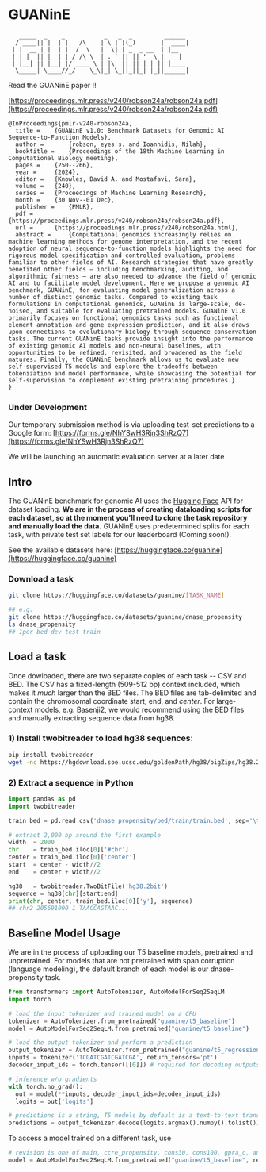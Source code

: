 # GUANinE

```
   _____  _    _           _   _  _         ______ 
  / ____|| |  | |   /\    | \ | |(_)       |  ____|
 | |  __ | |  | |  /  \   |  \| | _  _ __  | |__   
 | | |_ || |  | | / /\ \  | . ` || || '_ \ |  __|  
 | |__| || |__| |/ ____ \ | |\  || || | | || |____ 
  \_____| \____//_/    \_\|_| \_||_||_| |_||______|
```

Read the GUANinE paper !! 

[https://proceedings.mlr.press/v240/robson24a/robson24a.pdf](https://proceedings.mlr.press/v240/robson24a/robson24a.pdf)


```
@InProceedings{pmlr-v240-robson24a,
  title = 	 {GUANinE v1.0: Benchmark Datasets for Genomic AI Sequence-to-Function Models},
  author =       {robson, eyes s. and Ioannidis, Nilah},
  booktitle = 	 {Proceedings of the 18th Machine Learning in Computational Biology meeting},
  pages = 	 {250--266},
  year = 	 {2024},
  editor = 	 {Knowles, David A. and Mostafavi, Sara},
  volume = 	 {240},
  series = 	 {Proceedings of Machine Learning Research},
  month = 	 {30 Nov--01 Dec},
  publisher =    {PMLR},
  pdf = 	 {https://proceedings.mlr.press/v240/robson24a/robson24a.pdf},
  url = 	 {https://proceedings.mlr.press/v240/robson24a.html},
  abstract = 	 {Computational genomics increasingly relies on machine learning methods for genome interpretation, and the recent adoption of neural sequence-to-function models highlights the need for rigorous model specification and controlled evaluation, problems familiar to other fields of AI. Research strategies that have greatly benefited other fields — including benchmarking, auditing, and algorithmic fairness — are also needed to advance the field of genomic AI and to facilitate model development. Here we propose a genomic AI benchmark, GUANinE, for evaluating model generalization across a number of distinct genomic tasks. Compared to existing task formulations in computational genomics, GUANinE is large-scale, de-noised, and suitable for evaluating pretrained models. GUANinE v1.0 primarily focuses on functional genomics tasks such as functional element annotation and gene expression prediction, and it also draws upon connections to evolutionary biology through sequence conservation tasks. The current GUANinE tasks provide insight into the performance of existing genomic AI models and non-neural baselines, with opportunities to be refined, revisited, and broadened as the field matures. Finally, the GUANinE benchmark allows us to evaluate new self-supervised T5 models and explore the tradeoffs between tokenization and model performance, while showcasing the potential for self-supervision to complement existing pretraining procedures.}
}
```
                                                
### Under Development

Our temporary submission method is via uploading test-set predictions to a Google form: [https://forms.gle/NhYSwH3Rjn3ShRzQ7](https://forms.gle/NhYSwH3Rjn3ShRzQ7)

We will be launching an automatic evaluation server at a later date


## Intro
The GUANinE benchmark for genomic AI uses the [Hugging Face](https://huggingface.co/) API for dataset loading. **We are in the process of creating dataloading scripts for each dataset, so at the moment you'll need to clone the task repository and manually load the data.** GUANinE uses predetermined splits for each task, with private test set labels for our leaderboard (Coming soon!).  

See the available datasets here: [https://huggingface.co/guanine](https://huggingface.co/guanine) 

### Download a task
```bash
git clone https://huggingface.co/datasets/guanine/[TASK_NAME]

## e.g. 
git clone https://huggingface.co/datasets/guanine/dnase_propensity 
ls dnase_propensity
## 1per bed dev test train

```  

## Load a task 
Once dowloaded, there are two separate copies of each task -- CSV and BED. The CSV has a fixed-length (509-512 bp) context included, which makes it *much* larger than the BED files. The BED files are tab-delimited and contain the chromosomal coordinate start, end, and *center*. For large-context models, e.g. Basenji2, we would recommend using the BED files and manually extracting sequence data from hg38.

### 1) Install twobitreader to load hg38 sequences:
```bash
pip install twobitreader
wget -nc https://hgdownload.soe.ucsc.edu/goldenPath/hg38/bigZips/hg38.2bit
```
### 2) Extract a sequence in Python 
```python
import pandas as pd
import twobitreader

train_bed = pd.read_csv('dnase_propensity/bed/train/train.bed', sep='\t')

# extract 2,000 bp around the first example
width  = 2000 
chr    = train_bed.iloc[0]['#chr']
center = train_bed.iloc[0]['center']  
start  = center - width//2
end    = center + width//2

hg38   = twobitreader.TwoBitFile('hg38.2bit')
sequence = hg38[chr][start:end]
print(chr, center, train_bed.iloc[0]['y'], sequence)
## chr2 205691090 1 TAACCAGTAAC...
```
## Baseline Model Usage 

We are in the process of uploading our T5 baseline models, pretrained and unpretrained. For models that are not pretrained with span corruption (language modeling), the default branch of each model is our dnase-propensity task. 

```python 
from transformers import AutoTokenizer, AutoModelForSeq2SeqLM
import torch

# load the input tokenizer and trained model on a CPU
tokenizer = AutoTokenizer.from_pretrained("guanine/t5_baseline")
model = AutoModelForSeq2SeqLM.from_pretrained("guanine/t5_baseline")

# load the output tokenizer and perform a prediction 
output_tokenizer = AutoTokenizer.from_pretrained("guanine/t5_regression_vocab")
inputs = tokenizer('TCGATCGATCGATCGA', return_tensors='pt') 
decoder_input_ids = torch.tensor([[0]]) # required for decoding outputs

# inference w/o gradients
with torch.no_grad():
  out = model(**inputs, decoder_input_ids=decoder_input_ids)
  logits = out['logits']

# predictions is a string, T5 models by default is a text-to-text transformer 
predictions = output_tokenizer.decode(logits.argmax().numpy().tolist())

```

To access a model trained on a different task, use 
```python
# revision is one of main, ccre_propensity, cons30, cons100, gpra_c, and gpra_d
model = AutoModelForSeq2SeqLM.from_pretrained("guanine/t5_baseline", revision='ccre_propensity')
```



